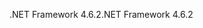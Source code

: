 <span data-ttu-id="35207-101">.NET Framework 4.6.2</span><span class="sxs-lookup"><span data-stu-id="35207-101">.NET Framework 4.6.2</span></span>